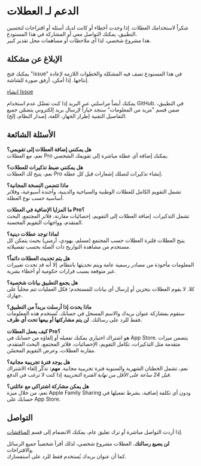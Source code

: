 # الدعم لـ العطلات  
  
شكراً لاستخدامك العطلات. إذا وجدت أخطاء أو كانت لديك أسئلة أو اقتراحات لتحسين التطبيق، يمكنك التواصل معي أو المشاركة في هذا المستودع.  
هذا مشروع شخصي، لذا أي ملاحظات أو مساهمات محل تقدير كبير.  
  
## الإبلاغ عن مشكلة  
  
يمكنك فتح "issue" في هذا المستودع تصف فيه المشكلة والخطوات اللازمة لإعادة إنتاجها. إذا أمكن، أرفق صورة للشاشة.  
  
[إنشاء Issue](https://github.com/lucasditomase/feriados/issues/new?title=Problem%20with%20العطلات%20App&body=Describe%20the%20issue%20you%E2%80%99re%20experiencing%20below%3A%0A%0A-%20Device%3A%20%0A-%20iOS%20version%3A%20%0A-%20App%20version%3A%20%0A-%20Steps%20to%20reproduce%3A%0A%0A(Optional)%20Attach%20a%20screenshot%20or%20recording%20if%20you%20can.)  
  
يمكنك أيضاً مراسلتي عبر البريد إذا كنت تفضّل عدم استخدام GitHub. في التطبيق، ضمن قسم "مزيد من المعلومات" ستجد خياراً لإرسال بريد إلكتروني يتضمّن جميع التفاصيل التقنية (طراز الجهاز، اللغة، إصدار النظام، إلخ).  
  
## الأسئلة الشائعة  
  
**هل يمكنني إضافة العطلات إلى تقويمي؟**  
نعم، مع العطلات Pro يمكنك إضافة أي عطلة مباشرة إلى تقويمك الشخصي.  
  
**هل يمكنني ضبط تذكيرات للعطلات؟**  
نعم، يتيح لك العطلات Pro إنشاء تذكيرات لتصلك إشعارات قبل كل عطلة.  
  
**ماذا تتضمن النسخة المجانية؟**  
تشمل التقويم الكامل للعطلات الوطنية والسياحية والدينية، وأجندة أسبوعية، وفلاتر أساسية حسب نوع العطلة.  
  
**ما المزايا الإضافية في العطلات Pro؟**  
تشمل التذكيرات، إضافة العطلات إلى التقويم، إحصائيات مقارنة، فلاتر المجتمع، البحث المتقدم، وواجهات التقويم المحسنة.  
  
**لماذا توجد عطلات دينية؟**  
يتيح العطلات فلترة العطلات حسب المجتمع (مسلم، يهودي، أرمني) بحيث يتمكن كل مستخدم من مشاهدة التواريخ ذات الصلة بحسب تفضيلاته.  
  
**هل يتم تحديث العطلات دائماً؟**  
المعلومات مأخوذة من مصادر رسمية عامة ويتم تحديثها بانتظام، إلا أنه قد تحدث تغييرات غير متوقعة بسبب قرارات حكومية أو أخطاء بشرية.  
  
**هل يجمع التطبيق بيانات شخصية؟**  
كلا. لا يقوم العطلات بتخزين أو إرسال أي بيانات للمستخدم؛ فكل العمليات تتم محلياً على جهازك.  
  
**ماذا يحدث إذا أرسلت بريداً من التطبيق؟**  
ستقوم بمشاركة عنوان بريدك والاسم المسجل في حسابك. تُستخدم هذه المعلومات فقط للرد على رسالتك. **لن يتم مشاركتها أو بيعها تحت أي ظرف.**  
  
**كيف يعمل العطلات Pro؟**  
هو اشتراك اختياري يمكنك تفعيله أو إلغاؤه من حسابك في App Store. يتضمن ميزات متقدمة مثل التذكيرات، تكامل التقويم، الإحصائيات، فلاتر المجتمع، البحث المتقدم، مقارنة العطلات، وعرض التقويم المحسّن.  
  
**هل يوجد فترة تجريبية مجانية؟**  
نعم، تشمل الخطتان الشهرية والسنوية فترة تجريبية مجانية. **مهم:** تذكّر إلغاء الاشتراك *قبل 24 ساعة على الأقل من نهاية الفترة التجريبية* إذا كنت لا ترغب في الدفع.  
  
**هل يمكن مشاركة اشتراكي مع عائلتي؟**  
نعم، من خلال ميزة Apple Family Sharing ودون أي تكلفة إضافية، بشرط تفعيلها في حسابك على App Store.  
  
## التواصل  
  
إذا أردت التواصل مباشرة أو ترك تعليق عام، يمكنك الانضمام إلى قسم [المناقشات](https://github.com/lucasditomase/feriados/discussions).  
  
**لن يضيع رسالتك.** العطلات مشروع شخصي، لذلك أقرأ شخصياً جميع الرسائل والاقتراحات.  
كما أن عنوان بريدك يُستخدم فقط للرد على استفسارك.  
